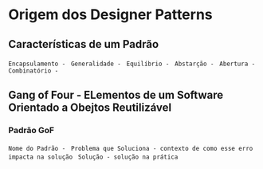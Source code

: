 # Origem dos Designer Patterns

## Características de um Padrão

`Encapsulamento - `
`Generalidade - `
`Equilíbrio - `
`Abstarção - `
`Abertura - `
`Combinatório - `

## Gang of Four - ELementos de um Software Orientado a Obejtos Reutilizável

### Padrão GoF

`Nome do Padrão - `
`Problema que Soluciona - contexto de como esse erro impacta na solução `
`Solução - solução na prática`
